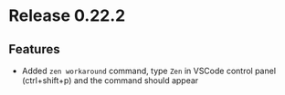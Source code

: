 # Release 0.22.2

## Features

- Added `zen workaround` command, type `Zen` in VSCode control panel (ctrl+shift+p) and the command should appear
